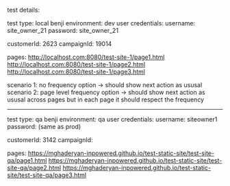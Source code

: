 test details:

test type: local
benji environment: dev
user credentials:
username: site_owner_21
password: site_owner_21

customerId: 2623
campaignId: 19014

pages:
http://localhost.com:8080/test-site-1/page1.html
http://localhost.com:8080/test-site-1/page2.html
http://localhost.com:8080/test-site-1/page3.html

scenario 1: no frequency option -> should show next action as ususal
scenario 2: page level frequency option -> should show next action as ususal across pages but in each page it should respect the frequency

---

test type: qa
benji environment: qa
user credentials:
username: siteowner1
password: (same as prod)

customerId: 3142
campaignId:

pages:
https://mghaderyan-inpowered.github.io/test-static-site/test-site-qa/page1.html
https://mghaderyan-inpowered.github.io/test-static-site/test-site-qa/page2.html
https://mghaderyan-inpowered.github.io/test-static-site/test-site-qa/page3.html
